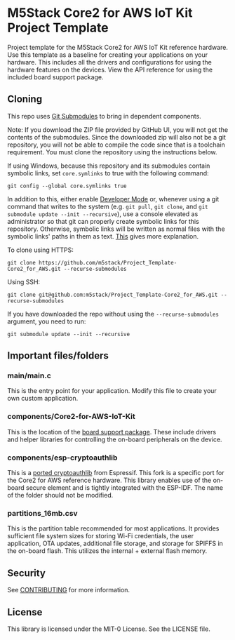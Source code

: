 # M5Stack Core2 for AWS IoT Kit Project Template

Project template for the M5Stack Core2 for AWS IoT Kit reference hardware. Use this template as a baseline for creating your applications on your hardware. This includes all the drivers and configurations for using the hardware features on the devices. View the API reference for using the included board support package.

## Cloning
This repo uses [Git Submodules](https://git-scm.com/book/en/v2/Git-Tools-Submodules) to bring in dependent components.

Note: If you download the ZIP file provided by GitHub UI, you will not get the contents of the submodules. Since the downloaded zip will also not be a git repository, you will not be able to compile the code since that is a toolchain requirement. You must clone the repository using the instructions below.

If using Windows, because this repository and its submodules contain symbolic links, set `core.symlinks` to true with the following command:
```
git config --global core.symlinks true
```
In addition to this, either enable [Developer Mode](https://docs.microsoft.com/en-us/windows/apps/get-started/enable-your-device-for-development) or, whenever using a git command that writes to the system (e.g. `git pull`, `git clone`, and `git submodule update --init --recursive`), use a console elevated as administrator so that git can properly create symbolic links for this repository. Otherwise, symbolic links will be written as normal files with the symbolic links' paths in them as text. [This](https://blogs.windows.com/windowsdeveloper/2016/12/02/symlinks-windows-10/) gives more explanation.

To clone using HTTPS:
```
git clone https://github.com/m5stack/Project_Template-Core2_for_AWS.git --recurse-submodules
```
Using SSH:
```
git clone git@github.com:m5stack/Project_Template-Core2_for_AWS.git --recurse-submodules
```

If you have downloaded the repo without using the `--recurse-submodules` argument, you need to run:
```
git submodule update --init --recursive
```

## Important files/folders

### main/main.c

This is the entry point for your application. Modify this file to create your own custom application.

### components/Core2-for-AWS-IoT-Kit

This is the location of the [board support package](https://github.com/m5stack/Core2-for-AWS-IoT-Kit). These include drivers and helper libraries for controlling the on-board peripherals on the device.

### components/esp-cryptoauthlib

This is a [ported cryptoauthlib](https://github.com/espressif/esp-cryptoauthlib) from Espressif. This fork is a specific port for the Core2 for AWS reference hardware. This library enables use of the on-board secure element and is tightly integrated with the ESP-IDF. The name of the folder should not be modified.

### partitions_16mb.csv

This is the partition table recommended for most applications. It provides sufficient file system sizes for storing Wi-Fi credentials, the user application, OTA updates, additional file storage, and storage for SPIFFS in the on-board flash. This utilizes the internal + external flash memory.

## Security

See [CONTRIBUTING](CONTRIBUTING.md#security-issue-notifications) for more information.

## License

This library is licensed under the MIT-0 License. See the LICENSE file.

